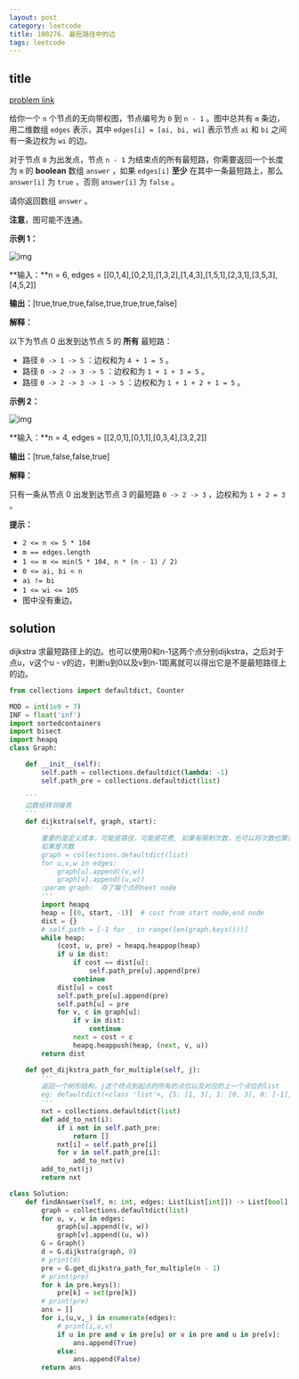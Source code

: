 ```yaml
---
layout: post
category: leetcode
title: 100276. 最短路径中的边
tags: leetcode
---
```


## title
[problem link](https://leetcode.cn/problems/find-edges-in-shortest-paths/description/)

给你一个 `n` 个节点的无向带权图，节点编号为 `0` 到 `n - 1` 。图中总共有 `m` 条边，用二维数组 `edges` 表示，其中 `edges[i] = [ai, bi, wi]` 表示节点 `ai` 和 `bi` 之间有一条边权为 `wi` 的边。

对于节点 `0` 为出发点，节点 `n - 1` 为结束点的所有最短路，你需要返回一个长度为 `m` 的 **boolean** 数组 `answer` ，如果 `edges[i]` **至少** 在其中一条最短路上，那么 `answer[i]` 为 `true` ，否则 `answer[i]` 为 `false` 。

请你返回数组 `answer` 。

**注意**，图可能不连通。

 

**示例 1：**

![img](https://cdn.jsdelivr.net/gh/mafulong/mdPic@vv6/v6/202404211545539.png)

**输入：**n = 6, edges = [[0,1,4],[0,2,1],[1,3,2],[1,4,3],[1,5,1],[2,3,1],[3,5,3],[4,5,2]]

**输出：**[true,true,true,false,true,true,true,false]

**解释：**

以下为节点 0 出发到达节点 5 的 **所有** 最短路：

- 路径 `0 -> 1 -> 5` ：边权和为 `4 + 1 = 5` 。
- 路径 `0 -> 2 -> 3 -> 5` ：边权和为 `1 + 1 + 3 = 5` 。
- 路径 `0 -> 2 -> 3 -> 1 -> 5` ：边权和为 `1 + 1 + 2 + 1 = 5` 。

**示例 2：**

![img](https://assets.leetcode.com/uploads/2024/03/05/graphhhh.png)

**输入：**n = 4, edges = [[2,0,1],[0,1,1],[0,3,4],[3,2,2]]

**输出：**[true,false,false,true]

**解释：**

只有一条从节点 0 出发到达节点 3 的最短路 `0 -> 2 -> 3` ，边权和为 `1 + 2 = 3` 。

 

**提示：**

- `2 <= n <= 5 * 104`
- `m == edges.length`
- `1 <= m <= min(5 * 104, n * (n - 1) / 2)`
- `0 <= ai, bi < n`
- `ai != bi`
- `1 <= wi <= 105`
- 图中没有重边。

## solution

dijkstra 求最短路径上的边。也可以使用0和n-1这两个点分别dijkstra，之后对于点u，v这个u - v的边，判断u到0以及v到n-1距离就可以得出它是不是最短路径上的边。

```python
from collections import defaultdict, Counter

MOD = int(1e9 + 7)
INF = float('inf')
import sortedcontainers
import bisect
import heapq
class Graph:

    def __init__(self):
        self.path = collections.defaultdict(lambda: -1)
        self.path_pre = collections.defaultdict(list)

    '''
    边数组转邻接表
    '''
    def dijkstra(self, graph, start):
        '''
        重要的是定义成本，可能是路径，可能是花费, 如果有限制次数，也可以将次数也算进成本里
        如果是次数
        graph = collections.defaultdict(list)
        for u,v,w in edges:
            graph[u].append((v,w))
            graph[v].append((u,w))
        :param graph:  存了每个点的next node
        '''
        import heapq
        heap = [(0, start, -1)]  # cost from start node,end node
        dist = {}
        # self.path = [-1 for _ in range(len(graph.keys()))]
        while heap:
            (cost, u, pre) = heapq.heappop(heap)
            if u in dist:
                if cost == dist[u]:
                    self.path_pre[u].append(pre)
                continue
            dist[u] = cost
            self.path_pre[u].append(pre)
            self.path[u] = pre
            for v, c in graph[u]:
                if v in dist:
                    continue
                next = cost + c
                heapq.heappush(heap, (next, v, u))
        return dist

    def get_dijkstra_path_for_multiple(self, j):
        '''
        返回一个树形结构，j这个终点到起点的所有的点位以及对应的上一个点位的list
        eg: defaultdict(<class 'list'>, {5: [1, 3], 1: [0, 3], 0: [-1], 3: [2], 2: [0]})
        '''
        nxt = collections.defaultdict(list)
        def add_to_nxt(i):
            if i not in self.path_pre:
                return []
            nxt[i] = self.path_pre[i]
            for v in self.path_pre[i]:
                add_to_nxt(v)
        add_to_nxt(j)
        return nxt

class Solution:
    def findAnswer(self, n: int, edges: List[List[int]]) -> List[bool]:
        graph = collections.defaultdict(list)
        for u, v, w in edges:
            graph[u].append((v, w))
            graph[v].append((u, w))
        G = Graph()
        d = G.dijkstra(graph, 0)
        # print(d)
        pre = G.get_dijkstra_path_for_multiple(n - 1)
        # print(pre)
        for k in pre.keys():
            pre[k] = set(pre[k])
        # print(pre)
        ans = []
        for i,(u,v,_) in enumerate(edges):
            # print(i,u,v)
            if u in pre and v in pre[u] or v in pre and u in pre[v]:
                ans.append(True)
            else:
                ans.append(False)
        return ans
```

